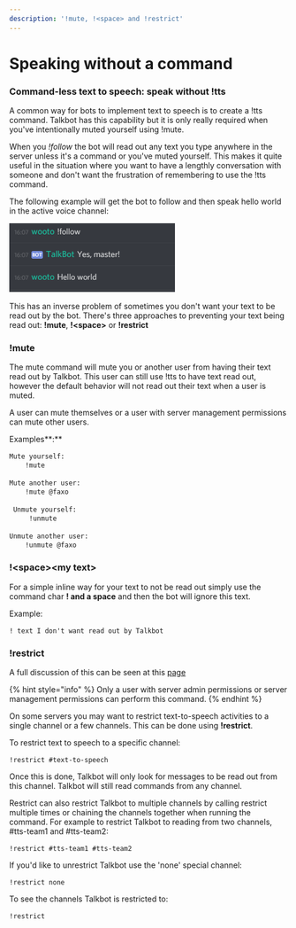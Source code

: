```yaml
---
description: '!mute, !<space> and !restrict'
---
```


# Speaking without a command

### Command-less text to speech: speak without !tts

A common way for bots to implement text to speech is to create a !tts command. Talkbot has this capability but it is only really required when you've intentionally muted yourself using !mute.

When you _!follow_ the bot will read out any text you type anywhere in the server unless it's a command or you've muted yourself. This makes it quite useful in the situation where you want to have a lengthly conversation with someone and don't want the frustration of remembering to use the !tts command.

The following example will get the bot to follow and then speak hello world in the active voice channel:

![Speak without !tts](../.gitbook/assets/example.PNG)

This has an inverse problem of sometimes you don't want your text to be read out by the bot. There's three approaches to preventing your text being read out: **!mute**, **!&lt;space&gt;** or **!restrict**

### !mute

The mute command will mute you or another user from having their text read out by Talkbot. This user can still use !tts to have text read out, however the default behavior will not read out their text when a user is muted.

A user can mute themselves or a user with server management permissions can mute other users.

Examples**:**

```text
Mute yourself: 
    !mute
    
Mute another user: 
    !mute @faxo
    
 Unmute yourself:
     !unmute
     
Unmute another user:
    !unmute @faxo 
```

### !&lt;space&gt;&lt;my text&gt;

For a simple inline way for your text to not be read out simply use the command char **! and a space** and then the bot will ignore this text.

Example:

```text
! text I don't want read out by Talkbot
```

### !restrict

A full discussion of this can be seen at this [page](restrict-text-messages-to-a-channel.md)

{% hint style="info" %}
Only a user with server admin permissions or server management permissions can perform this command.
{% endhint %}

On some servers you may want to restrict text-to-speech activities to a single channel or a few channels. This can be done using **!restrict**.

To restrict text to speech to a specific channel:

```text
!restrict #text-to-speech
```

 Once this is done, Talkbot will only look for messages to be read out from this channel. Talkbot will still read commands from any channel. 

Restrict can also restrict Talkbot to multiple channels by calling restrict multiple times or chaining the channels together when running the command. For example to restrict Talkbot to reading from two channels, \#tts-team1 and \#tts-team2:

```text
!restrict #tts-team1 #tts-team2
```

If you'd like to unrestrict Talkbot use the 'none' special channel:

```text
!restrict none
```

To see the channels Talkbot is restricted to:

```text
!restrict
```



